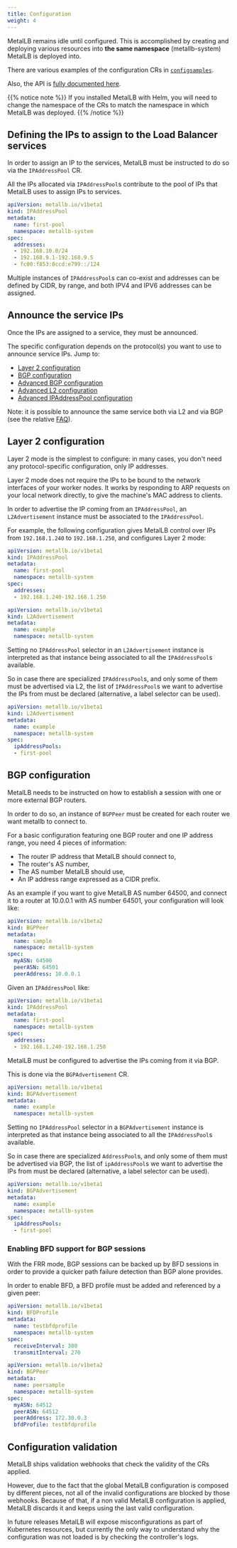```yaml
---
title: Configuration
weight: 4
---
```


MetalLB remains idle until configured. This is accomplished by
creating and deploying various resources into **the same namespace**
(metallb-system) MetalLB is deployed into.

There are various examples of the configuration CRs in
[`configsamples`](https://github.com/metallb/metallb/tree/v0.14.1/configsamples).

Also, the API is [fully documented here](../apis/).

{{% notice note %}}
If you installed MetalLB with Helm, you will need to change the
namespace of the CRs to match the namespace in which MetalLB was
deployed.
{{% /notice %}}

## Defining the IPs to assign to the Load Balancer services

In order to assign an IP to the services, MetalLB must be instructed to do so via the
`IPAddressPool` CR.

All the IPs allocated via `IPAddressPool`s contribute to the pool of IPs that MetalLB
uses to assign IPs to services.

```yaml
apiVersion: metallb.io/v1beta1
kind: IPAddressPool
metadata:
  name: first-pool
  namespace: metallb-system
spec:
  addresses:
  - 192.168.10.0/24
  - 192.168.9.1-192.168.9.5
  - fc00:f853:0ccd:e799::/124
```

Multiple instances of `IPAddressPool`s can co-exist and addresses can be defined by CIDR,
by range, and both IPV4 and IPV6 addresses can be assigned.

## Announce the service IPs

Once the IPs are assigned to a service, they must be announced.

The specific configuration depends on the protocol(s) you want to use
to announce service IPs. Jump to:

- [Layer 2 configuration](#layer-2-configuration)
- [BGP configuration](#bgp-configuration)
- [Advanced BGP configuration](./_advanced_bgp_configuration)
- [Advanced L2 configuration](./_advanced_l2_configuration)
- [Advanced IPAddressPool configuration](./_advanced_ipaddresspool_configuration)

Note: it is possible to announce the same service both via L2 and via BGP (see the relative
[FAQ](../faq/_index.md)).

## Layer 2 configuration

Layer 2 mode is the simplest to configure: in many cases, you don't
need any protocol-specific configuration, only IP addresses.

Layer 2 mode does not require the IPs to be bound to the network interfaces
of your worker nodes. It works by responding to ARP requests on your local
network directly, to give the machine's MAC address to clients.

In order to advertise the IP coming from an `IPAddressPool`, an `L2Advertisement`
instance must be associated to the `IPAddressPool`.

For example, the following configuration gives MetalLB control over
IPs from `192.168.1.240` to `192.168.1.250`, and configures Layer 2
mode:

```yaml
apiVersion: metallb.io/v1beta1
kind: IPAddressPool
metadata:
  name: first-pool
  namespace: metallb-system
spec:
  addresses:
  - 192.168.1.240-192.168.1.250
```

```yaml
apiVersion: metallb.io/v1beta1
kind: L2Advertisement
metadata:
  name: example
  namespace: metallb-system
```

Setting no `IPAddressPool` selector in an `L2Advertisement` instance is interpreted
as that instance being associated to all the `IPAddressPool`s available.

So in case there are specialized `IPAddressPool`s, and only some of them must be
advertised via L2, the list of `IPAddressPool`s we want to advertise the IPs from
must be declared (alternative, a label selector can be used).

```yaml
apiVersion: metallb.io/v1beta1
kind: L2Advertisement
metadata:
  name: example
  namespace: metallb-system
spec:
  ipAddressPools:
  - first-pool
```

## BGP configuration

MetalLB needs to be instructed on how to establish a session with one
or more external BGP routers.

In order to do so, an instance of `BGPPeer` must be created for each
router we want metallb to connect to.

For a basic configuration featuring one BGP router and one IP address
range, you need 4 pieces of information:

- The router IP address that MetalLB should connect to,
- The router's AS number,
- The AS number MetalLB should use,
- An IP address range expressed as a CIDR prefix.

As an example if you want to give MetalLB AS number 64500, and connect
it to a router at 10.0.0.1 with AS number 64501, your configuration
will look like:

```yaml
apiVersion: metallb.io/v1beta2
kind: BGPPeer
metadata:
  name: sample
  namespace: metallb-system
spec:
  myASN: 64500
  peerASN: 64501
  peerAddress: 10.0.0.1
```

Given an `IPAddressPool` like:

```yaml
apiVersion: metallb.io/v1beta1
kind: IPAddressPool
metadata:
  name: first-pool
  namespace: metallb-system
spec:
  addresses:
  - 192.168.1.240-192.168.1.250
```

MetalLB must be configured to advertise the IPs coming from it
via BGP.

This is done via the `BGPAdvertisement` CR.

```yaml
apiVersion: metallb.io/v1beta1
kind: BGPAdvertisement
metadata:
  name: example
  namespace: metallb-system
```

Setting no `IPAddressPool` selector in a `BGPAdvertisement` instance is interpreted
as that instance being associated to all the `IPAddressPool`s available.

So in case there are specialized `AddressPool`s, and only some of them must be
advertised via BGP, the list of `ipAddressPool`s we want to advertise the IPs from
must be declared (alternative, a label selector can be used).

```yaml
apiVersion: metallb.io/v1beta1
kind: BGPAdvertisement
metadata:
  name: example
  namespace: metallb-system
spec:
  ipAddressPools:
  - first-pool
```

### Enabling BFD support for BGP sessions

With the FRR mode, BGP sessions can be backed up by BFD sessions in order to provide a quicker path failure detection than BGP alone provides.

In order to enable BFD, a BFD profile must be added and referenced by a given peer:

```yaml
apiVersion: metallb.io/v1beta1
kind: BFDProfile
metadata:
  name: testbfdprofile
  namespace: metallb-system
spec:
  receiveInterval: 380
  transmitInterval: 270
```

```yaml
apiVersion: metallb.io/v1beta2
kind: BGPPeer
metadata:
  name: peersample
  namespace: metallb-system
spec:
  myASN: 64512
  peerASN: 64512
  peerAddress: 172.30.0.3
  bfdProfile: testbfdprofile
```

## Configuration validation

MetalLB ships validation webhooks that check the validity of the CRs applied.

However, due to the fact that the global MetalLB configuration is composed by different pieces, not all of the
invalid configurations are blocked by those webhooks. Because of that, if a non valid MetalLB configuration
is applied, MetalLB discards it and keeps using the last valid configuration.

In future releases MetalLB will expose misconfigurations as part of Kubernetes resources,
but currently the only way to understand why the configuration was not loaded is by checking
the controller's logs.
